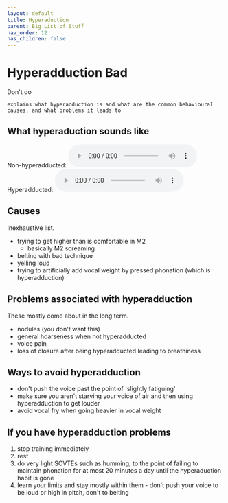 ```yaml
---
layout: default
title: Hyperaduction
parent: Big List of Stuff
nav_order: 12
has_children: false
---
```


# Hyperadduction Bad
Don't do

```
explains what hyperadduction is and what are the common behavioural causes, and what problems it leads to
```

## What hyperaduction sounds like
Non-hyperadducted:
<audio controls> <source src="/audio/tone-masc-normal.ogg" type="audio/ogg"> Your browser does not support the audio element. </audio>
Hyperadducted:
<audio controls> <source src="/audio/tone-masc-hyperadducted.ogg" type="audio/ogg"> Your browser does not support the audio element. </audio>

## Causes
Inexhaustive list.
- trying to get higher than is comfortable in M2
  - basically M2 screaming
- belting with bad technique
- yelling loud
- trying to artificially add vocal weight by pressed phonation (which is hyperadduction)

## Problems associated with hyperadduction
These mostly come about in the long term.
- nodules (you don't want this)
- general hoarseness when not hyperadducted
- voice pain
- loss of closure after being hyperadducted leading to breathiness

## Ways to avoid hyperadduction
- don't push the voice past the point of 'slightly fatiguing'
- make sure you aren't starving your voice of air and then using hyperadduction to get louder
- avoid vocal fry when going heavier in vocal weight

## If you have hyperadduction problems
1. stop training immediately
2. rest
3. do very light SOVTEs such as humming, to the point of failing to maintain phonation for at most 20 minutes a day until the hyperaduction habit is gone
4. learn your limits and stay mostly within them - don't push your voice to be loud or high in pitch, don't to belting
